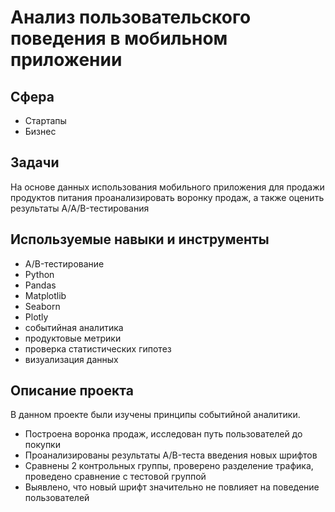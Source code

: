 # Анализ пользовательского поведения в мобильном приложении
## Сфера
- Стартапы
- Бизнес
## Задачи
На основе данных использования мобильного приложения для продажи продуктов питания проанализировать воронку продаж, а также оценить результаты A/A/B-тестирования

## Используемые навыки и инструменты
- A/B-тестирование
- Python
- Pandas
- Matplotlib
- Seaborn
- Plotly
- событийная аналитика
- продуктовые метрики
- проверка статистических гипотез
- визуализация данных
## Описание проекта
В данном проекте были изучены принципы событийной аналитики.

- Построена воронка продаж, исследован путь пользователей до покупки
- Проанализированы результаты A/B-теста введения новых шрифтов
- Сравнены 2 контрольных группы, проверено разделение трафика, проведено сравнение с тестовой группой
- Выявлено, что новый шрифт значительно не повлияет на поведение пользователей
